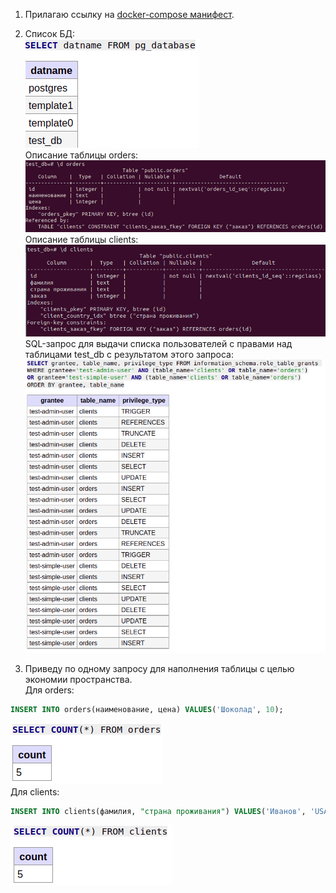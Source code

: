 1. Прилагаю ссылку на [docker-compose манифест](docker-compose.yml).

2. Список БД:   
![](screenshots/db_list.png)   
Описание таблицы orders:   
![](screenshots/orders_describe.png)   
Описание таблицы clients:
![](screenshots/clients_describe.png)   
SQL-запрос для выдачи списка пользователей с правами над таблицами test_db с результатом этого запроса:   
![](screenshots/users_and_privs.png)

3. Приведу по одному запросу для наполнения таблицы с целью экономии пространства.   
Для orders:   
```sql
INSERT INTO orders(наименование, цена) VALUES('Шоколад', 10);
```
![](screenshots/count_orders_again.png)   
Для clients:   
```sql
INSERT INTO clients(фамилия, "страна проживания") VALUES('Иванов', 'USA');
```   
![](screenshots/count_clients.png)
